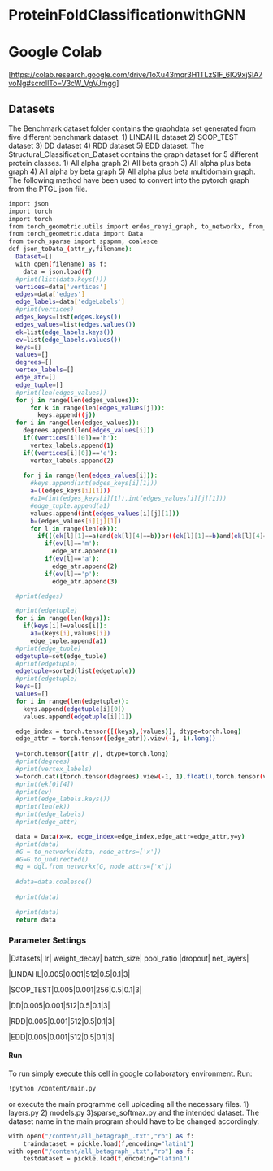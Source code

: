 # ProteinFoldClassificationwithGNN
# Google Colab

[https://colab.research.google.com/drive/1oXu43mqr3H1TLzSIF_6IQ9xjSlA7voNg#scrollTo=V3cW_VgVJmgg]
## Datasets
The Benchmark dataset folder contains the graphdata set generated from five different benchmark dataset. 1) LINDAHL dataset 2) SCOP_TEST dataset 3) DD dataset 4) RDD dataset 5) EDD dataset. The Structural_Classification_Dataset contains the graph dataset for 5 different protein classes. 1) All alpha graph 2) All beta graph 3) All alpha plus beta graph 4) All alpha by beta graph 5) All alpha plus beta multidomain graph.
The following method have been used to convert into the pytorch graph from the PTGL json file.
```sh
import json
import torch
import torch
from torch_geometric.utils import erdos_renyi_graph, to_networkx, from_networkx
from torch_geometric.data import Data
from torch_sparse import spspmm, coalesce
def json_toData_(attr_y,filename):
  Dataset=[]
  with open(filename) as f:
    data = json.load(f)
  #print(list(data.keys()))
  vertices=data['vertices']
  edges=data['edges']
  edge_labels=data['edgeLabels']
  #print(vertices)
  edges_keys=list(edges.keys())
  edges_values=list(edges.values())
  ek=list(edge_labels.keys())
  ev=list(edge_labels.values())
  keys=[]
  values=[]
  degrees=[]
  vertex_labels=[]
  edge_atr=[]
  edge_tuple=[]
  #print(len(edges_values))
  for j in range(len(edges_values)):
      for k in range(len(edges_values[j])):
        keys.append((j))
  for i in range(len(edges_values)):
    degrees.append(len(edges_values[i]))
    if((vertices[i][0])=='h'):
      vertex_labels.append(1)
    if((vertices[i][0])=='e'):
      vertex_labels.append(2)
    
    for j in range(len(edges_values[i])):
      #keys.append(int(edges_keys[i][1]))
      a=((edges_keys[i][1]))
      #a1=(int(edges_keys[i][1]),int(edges_values[i][j][1]))
      #edge_tuple.append(a1)
      values.append(int(edges_values[i][j][1]))
      b=(edges_values[i][j][1])
      for l in range(len(ek)):
        if(((ek[l][1]==a)and(ek[l][4]==b))or((ek[l][1]==b)and(ek[l][4]==a))):
          if(ev[l]=='m'):
            edge_atr.append(1)
          if(ev[l]=='a'):
            edge_atr.append(2)
          if(ev[l]=='p'):
            edge_atr.append(3)

  #print(edges) 

  #print(edgetuple)
  for i in range(len(keys)):
    if(keys[i]!=values[i]):
      a1=(keys[i],values[i])
      edge_tuple.append(a1)
  #print(edge_tuple)
  edgetuple=set(edge_tuple)
  #print(edgetuple)
  edgetuple=sorted(list(edgetuple))
  #print(edgetuple)
  keys=[]
  values=[]
  for i in range(len(edgetuple)):
    keys.append(edgetuple[i][0])
    values.append(edgetuple[i][1])

  edge_index = torch.tensor([(keys),(values)], dtype=torch.long)
  edge_attr = torch.tensor([edge_atr]).view(-1, 1).long()
 
  y=torch.tensor([attr_y], dtype=torch.long)
  #print(degrees) 
  #print(vertex_labels) 
  x=torch.cat([torch.tensor(degrees).view(-1, 1).float(),torch.tensor(vertex_labels).view(-1, 1).float()],-1)
  #print(ek[0][4])
  #print(ev)
  #print(edge_labels.keys()) 
  #print(len(ek)) 
  #print(edge_labels)
  #print(edge_attr)

  data = Data(x=x, edge_index=edge_index,edge_attr=edge_attr,y=y)
  #print(data)
  #G = to_networkx(data, node_attrs=['x'])
  #G=G.to_undirected()
  #g = dgl.from_networkx(G, node_attrs=['x'])
  
  #data=data.coalesce()
  
  #print(data)
  
  #print(data)
  return data
```
### Parameter Settings

|Datasets|	lr|	weight_decay|	batch_size|	pool_ratio	|dropout|	net_layers|

|LINDAHL|0.005|0.001|512|0.5|0.1|3|

|SCOP_TEST|0.005|0.001|256|0.5|0.1|3|

|DD|0.005|0.001|512|0.5|0.1|3|

|RDD|0.005|0.001|512|0.5|0.1|3|

|EDD|0.005|0.001|512|0.5|0.1|3|
#### Run
To run simply execute this cell in google collaboratory environment.
Run:

```sh
!python /content/main.py
```
or execute the main programme cell uploading all the necessary files. 1) layers.py 2) models.py 3)sparse_softmax.py  and the intended dataset.
The dataset name in the main program should have to be changed accordingly.

    
```sh
with open("/content/all_betagraph_.txt","rb") as f:
    traindataset = pickle.load(f,encoding="latin1")
with open("/content/all_betagraph_.txt","rb") as f:
    testdataset = pickle.load(f,encoding="latin1")
```
